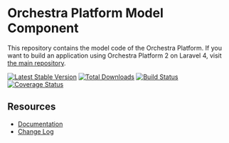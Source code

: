 Orchestra Platform Model Component
==============

This repository contains the model code of the Orchestra Platform. If you want to build an application using Orchestra Platform 2 on Laravel 4, visit [the main repository](https://github.com/orchestral/platform).

[![Latest Stable Version](https://poser.pugx.org/orchestra/model/v/stable.png)](https://packagist.org/packages/orchestra/model) 
[![Total Downloads](https://poser.pugx.org/orchestra/model/downloads.png)](https://packagist.org/packages/orchestra/model) 
[![Build Status](https://travis-ci.org/orchestral/model.png?branch=2.0)](https://travis-ci.org/orchestral/model) 
[![Coverage Status](https://coveralls.io/repos/orchestral/model/badge.png?branch=2.0)](https://coveralls.io/r/orchestral/model?branch=2.0)

## Resources

* [Documentation](http://orchestraplatform.com/docs/2.0)
* [Change Log](http://orchestraplatform.com/docs/2.0/components/model/changes#v2.0)

